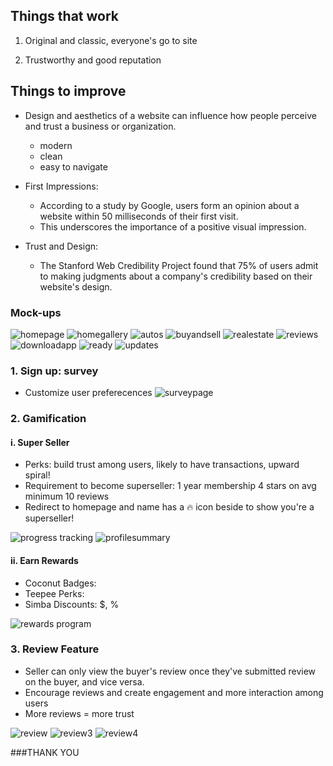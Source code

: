 ## Things that work

1. Original and classic, everyone's go to site

2. Trustworthy and good reputation

## Things to improve

- Design and aesthetics of a website can influence how people perceive and trust a business or organization.

  - modern
  - clean
  - easy to navigate

- First Impressions:

  - According to a study by Google, users form an opinion about a website within 50 milliseconds of their first visit.
  - This underscores the importance of a positive visual impression.

- Trust and Design:

  - The Stanford Web Credibility Project found that 75% of users admit to making judgments about a company's credibility based on their website's design.

### Mock-ups

![homepage](../src/assets/images/home.png)
![homegallery](../src/assets/images/homegallery3.png)
![autos](../src/assets/images/auto3.png)
![buyandsell](../src/assets/images/buy2.png)
![realestate](../src/assets/images/real2.png)
![reviews](../src/assets/images/usersreview.png)
![downloadapp](../src/assets/images/googleappleapp.png)
![ready](../src/assets/images/readytostart.png)
![updates](../src/assets/images/footer.png)

### 1. Sign up: survey

- Customize user preferecences
  ![surveypage](../src/assets/images/SurveyPage.png)

### 2. Gamification

#### i. Super Seller

- Perks: build trust among users, likely to have transactions, upward spiral!
- Requirement to become superseller:
  1 year membership
  4 stars on avg
  minimum 10 reviews
- Redirect to homepage and name has a :fire: icon beside to show you're a superseller!

![progress tracking](../src/assets/images/progresstracking.png)
![profilesummary](../src/assets/images/profilesummary.png)

#### ii. Earn Rewards

- Coconut Badges:
- Teepee Perks:
- Simba Discounts: $, %

![rewards program](../src/assets/images/rewardsProgram.png)

### 3. Review Feature

- Seller can only view the buyer's review once they've submitted review on the buyer, and vice versa.
- Encourage reviews and create engagement and more interaction among users
- More reviews = more trust

![review](../src/assets/images/review2.png)
![review3](../src/assets/images/review3.png)
![review4](../src/assets/images/review4.png)

###THANK YOU
